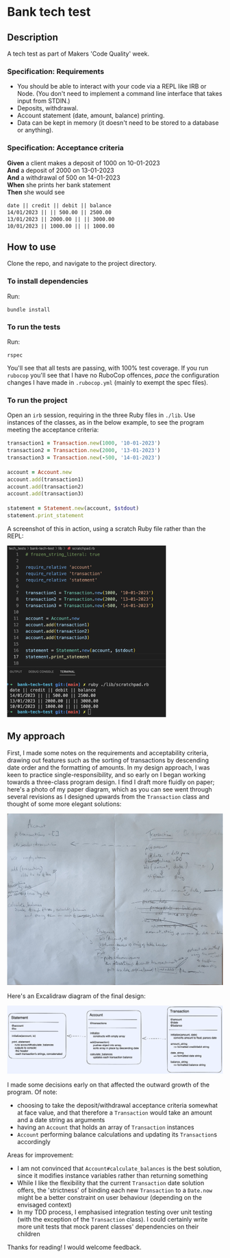 # Bank tech test

## Description

A tech test as part of Makers 'Code Quality' week.

### Specification: Requirements

* You should be able to interact with your code via a REPL like IRB or Node.  (You don't need to implement a command line interface that takes input from STDIN.)
* Deposits, withdrawal.
* Account statement (date, amount, balance) printing.
* Data can be kept in memory (it doesn't need to be stored to a database or anything).

### Specification: Acceptance criteria

**Given** a client makes a deposit of 1000 on 10-01-2023  
**And** a deposit of 2000 on 13-01-2023  
**And** a withdrawal of 500 on 14-01-2023  
**When** she prints her bank statement  
**Then** she would see

```shell
date || credit || debit || balance
14/01/2023 || || 500.00 || 2500.00
13/01/2023 || 2000.00 || || 3000.00
10/01/2023 || 1000.00 || || 1000.00
```

## How to use

Clone the repo, and navigate to the project directory.

### To install dependencies

Run:

```shell
bundle install
```

### To run the tests

Run:

```shell
rspec
```

You'll see that all tests are passing, with 100% test coverage. If you run `rubocop` you'll see that I have no RuboCop offences, _pace_ the configuration changes I have made in `.rubocop.yml` (mainly to exempt the spec files).

### To run the project

Open an `irb` session, requiring in the three Ruby files in `./lib`. Use instances of the classes, as in the below example, to see the program meeting the acceptance criteria:

```ruby
transaction1 = Transaction.new(1000, '10-01-2023')
transaction2 = Transaction.new(2000, '13-01-2023')
transaction3 = Transaction.new(-500, '14-01-2023')

account = Account.new
account.add(transaction1)
account.add(transaction2)
account.add(transaction3)

statement = Statement.new(account, $stdout)
statement.print_statement
```

A screenshot of this in action, using a scratch Ruby file rather than the REPL:

<img src="images/bank_tech_test_running.png" alt="Screenshot of the above code example running, printing a statement to the console" height="400"/>

## My approach

First, I made some notes on the requirements and acceptability criteria, drawing out features such as the sorting of transactions by descending date order and the formatting of amounts.
In my design approach, I was keen to practice single-responsibility, and so early on I began working towards a three-class program design. I find I draft more fluidly on paper; here's a photo of my paper diagram, which as you can see went through several revisions as I designed upwards from the `Transaction` class and thought of some more elegant solutions:

<img src="images/paper_diagram.jpg" alt="Photo of my working diagram on paper" height="400"/>

Here's an Excalidraw diagram of the final design:

<img src="images/diagram.png" alt="My final diagram in Excalidraw" width="600"/>

I made some decisions early on that affected the outward growth of the program. Of note:
- choosing to take the deposit/withdrawal acceptance criteria somewhat at face value, and that therefore a `Transaction` would take an amount and a date string as arguments
- having an `Account` that holds an array of `Transaction` instances
- `Account` performing balance calculations and updating its `Transaction`s accordingly

Areas for improvement:
- I am not convinced that `Account#calculate_balances` is the best solution, since it modifies instance variables rather than returning something
- While I like the flexibility that the current `Transaction` date solution offers, the 'strictness' of binding each new `Transaction` to a `Date.now` might be a better constraint on user behaviour (depending on the envisaged context)
- In my TDD process, I emphasised integration testing over unit testing (with the exception of the `Transaction` class). I could certainly write more unit tests that mock parent classes' dependencies on their children

Thanks for reading! I would welcome feedback.
